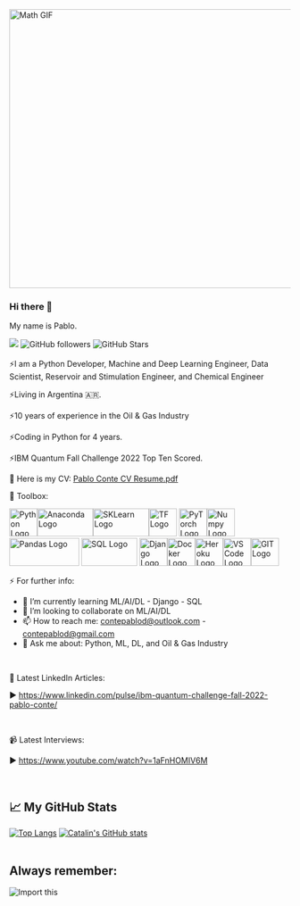 <img src="https://www.thisiscolossal.com/wp-content/uploads/2017/07/wave-1.gif" alt="Math GIF" width="1000" height="500"/>

### Hi there 👋

My name is Pablo.
<br>

![](https://komarev.com/ghpvc/?username=contepablod)
![GitHub followers](https://img.shields.io/github/followers/contepablod?style=social)
![GitHub Stars](https://img.shields.io/github/stars/contepablod?style=social)
<br>
<br>
⚡I am a Python Developer, Machine and Deep Learning Engineer, Data Scientist, Reservoir and Stimulation Engineer, and Chemical Engineer

⚡Living in Argentina 🇦🇷.

⚡10 years of experience in the Oil & Gas Industry

⚡Coding in Python for 4 years.

⚡IBM Quantum Fall Challenge 2022 Top Ten Scored.

🔭 Here is my CV: [Pablo Conte CV Resume.pdf](https://github.com/contepablod/contepablod/files/10299362/Pablo.Conte.CV.Resume.pdf)
<br>

🧰 Toolbox:

<img src="https://cdn.worldvectorlogo.com/logos/python-5.svg" alt="Python Logo" width="50" height="50"/><img src="https://upload.wikimedia.org/wikipedia/en/c/cd/Anaconda_Logo.png" alt="Anaconda Logo" width="100" height="50"/><img src="https://upload.wikimedia.org/wikipedia/commons/thumb/0/05/Scikit_learn_logo_small.svg/1920px-Scikit_learn_logo_small.svg.png" alt="SKLearn Logo" width="100" height="50"/><img src="https://cdn.worldvectorlogo.com/logos/tensorflow-2.svg" alt="TF Logo" width="50" height="50"/>
<img src="https://upload.wikimedia.org/wikipedia/commons/thumb/1/10/PyTorch_logo_icon.svg/640px-PyTorch_logo_icon.svg.png" alt="PyTorch Logo" width="50" height="50"/><img src="https://cdn.worldvectorlogo.com/logos/numpy-1.svg" alt="Numpy Logo" width="50" height="50"/><img src="https://upload.wikimedia.org/wikipedia/commons/thumb/e/ed/Pandas_logo.svg/512px-Pandas_logo.svg.png?20200209204934" alt="Pandas Logo" width="125" height="50"/>
<img src="https://upload.wikimedia.org/wikipedia/commons/thumb/8/87/Sql_data_base_with_logo.png/800px-Sql_data_base_with_logo.png?20210130181641" alt="SQL Logo" width="100" height="50"/>
<img src="https://cdn.worldvectorlogo.com/logos/django.svg" alt="Django Logo" width="50" height="50"/><img src="https://cdn.worldvectorlogo.com/logos/docker.svg" alt="Docker Logo" width="50" height="50"/><img src="https://cdn.worldvectorlogo.com/logos/heroku-4.svg" alt="Heroku Logo" width="50" height="50"/><img src="https://cdn.worldvectorlogo.com/logos/visual-studio-code-1.svg" alt="VS Code Logo" width="50" height="50"/><img src="https://cdn.worldvectorlogo.com/logos/git-icon.svg" alt="GIT Logo" width="50" height="50"/>
<br>

⚡ For further info:

- 🌱 I’m currently learning ML/AI/DL - Django - SQL
- 👯 I’m looking to collaborate on ML/AI/DL
- 📫 How to reach me: contepablod@outlook.com - contepablod@gmail.com
- 💬 Ask me about: Python, ML, DL, and Oil & Gas Industry
<br>

📘 Latest LinkedIn Articles:

<!-- BLOG-POST-LIST:START -->
▶ https://www.linkedin.com/pulse/ibm-quantum-challenge-fall-2022-pablo-conte/
<!-- BLOG-POST-LIST:END -->
<br>

📹 Latest Interviews:

<!-- BLOG-POST-LIST:START -->
▶ https://www.youtube.com/watch?v=1aFnHOMIV6M
<!-- BLOG-POST-LIST:END -->
<br>

## &#x1f4c8; My GitHub Stats
[![Top Langs](https://github-readme-stats.vercel.app/api/top-langs/?username=contepablod&hide=java,html,css&theme=onedark)](https://github.com/anuraghazra/github-readme-stats)
[![Catalin's GitHub stats](https://github-readme-stats.vercel.app/api?username=contepablod&theme=onedark)](https://github.com/anuraghazra/github-readme-stats)
<br>
<br>
## Always remember:
![Import this](https://user-images.githubusercontent.com/80008587/189157077-c6295841-69a1-4ff4-9f72-655774174ef2.jpg)


<!--
**contepablod/contepablod** is a ✨ _special_ ✨ repository because its `README.md` (this file) appears on your GitHub profile.

Here are some ideas to get you started:

- 🔭 I’m currently working on ...
- 🌱 I’m currently learning ...
- 👯 I’m looking to collaborate on ...
- 🤔 I’m looking for help with ...
- 💬 Ask me about ...
- 📫 How to reach me: ...
- 😄 Pronouns: ...
- ⚡ Fun fact: ...
-->
